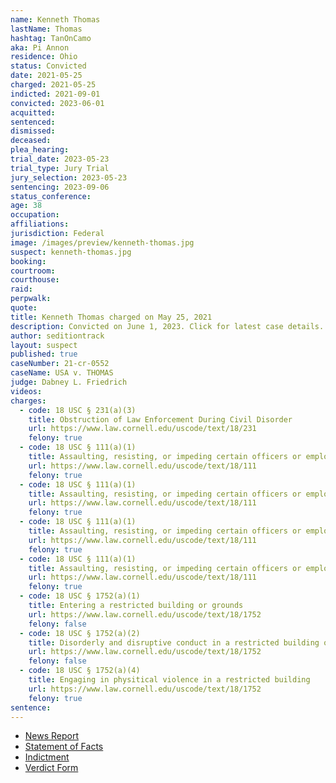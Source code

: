 ```yaml
---
name: Kenneth Thomas
lastName: Thomas
hashtag: TanOnCamo
aka: Pi Annon
residence: Ohio
status: Convicted
date: 2021-05-25
charged: 2021-05-25
indicted: 2021-09-01
convicted: 2023-06-01
acquitted:
sentenced:
dismissed:
deceased:
plea_hearing:
trial_date: 2023-05-23
trial_type: Jury Trial
jury_selection: 2023-05-23
sentencing: 2023-09-06
status_conference:
age: 38
occupation:
affiliations:
jurisdiction: Federal
image: /images/preview/kenneth-thomas.jpg
suspect: kenneth-thomas.jpg
booking:
courtroom:
courthouse:
raid:
perpwalk:
quote:
title: Kenneth Thomas charged on May 25, 2021
description: Convicted on June 1, 2023. Click for latest case details.
author: seditiontrack
layout: suspect
published: true
caseNumber: 21-cr-0552
caseName: USA v. THOMAS
judge: Dabney L. Friedrich
videos:
charges:
  - code: 18 USC § 231(a)(3)
    title: Obstruction of Law Enforcement During Civil Disorder
    url: https://www.law.cornell.edu/uscode/text/18/231
    felony: true
  - code: 18 USC § 111(a)(1)
    title: Assaulting, resisting, or impeding certain officers or employees
    url: https://www.law.cornell.edu/uscode/text/18/111
    felony: true
  - code: 18 USC § 111(a)(1)
    title: Assaulting, resisting, or impeding certain officers or employees
    url: https://www.law.cornell.edu/uscode/text/18/111
    felony: true
  - code: 18 USC § 111(a)(1)
    title: Assaulting, resisting, or impeding certain officers or employees
    url: https://www.law.cornell.edu/uscode/text/18/111
    felony: true
  - code: 18 USC § 111(a)(1)
    title: Assaulting, resisting, or impeding certain officers or employees
    url: https://www.law.cornell.edu/uscode/text/18/111
    felony: true
  - code: 18 USC § 1752(a)(1)
    title: Entering a restricted building or grounds
    url: https://www.law.cornell.edu/uscode/text/18/1752
    felony: false
  - code: 18 USC § 1752(a)(2)
    title: Disorderly and disruptive conduct in a restricted building or grounds
    url: https://www.law.cornell.edu/uscode/text/18/1752
    felony: false
  - code: 18 USC § 1752(a)(4)
    title: Engaging in physitical violence in a restricted building
    url: https://www.law.cornell.edu/uscode/text/18/1752
    felony: true
sentence:
---
```


- [News Report](https://pittsburgh.cbslocal.com/2021/05/27/ohio-man-charged-with-assaulting-officers-in-us-capitol-riot/)
- [Statement of Facts](https://www.justice.gov/usao-dc/case-multi-defendant/file/1398806/download)
- [Indictment](https://storage.courtlistener.com/recap/gov.uscourts.dcd.235165/gov.uscourts.dcd.235165.49.0_4.pdf)
- [Verdict Form](https://storage.courtlistener.com/recap/gov.uscourts.dcd.235165/gov.uscourts.dcd.235165.188.0.pdf)
